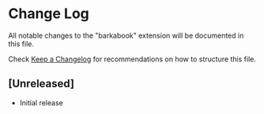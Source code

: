 # Change Log

All notable changes to the "barkabook" extension will be documented in this file.

Check [Keep a Changelog](http://keepachangelog.com/) for recommendations on how to structure this file.

## [Unreleased]

- Initial release